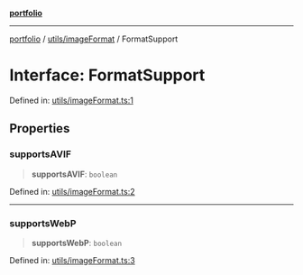 [**portfolio**](../../../README.md)

***

[portfolio](../../../modules.md) / [utils/imageFormat](../README.md) / FormatSupport

# Interface: FormatSupport

Defined in: [utils/imageFormat.ts:1](https://github.com/tnorlund/Portfolio/blob/8fd0cba669905e6a3e76c1c54eda1f1fcfc392c1/portfolio/utils/imageFormat.ts#L1)

## Properties

### supportsAVIF

> **supportsAVIF**: `boolean`

Defined in: [utils/imageFormat.ts:2](https://github.com/tnorlund/Portfolio/blob/8fd0cba669905e6a3e76c1c54eda1f1fcfc392c1/portfolio/utils/imageFormat.ts#L2)

***

### supportsWebP

> **supportsWebP**: `boolean`

Defined in: [utils/imageFormat.ts:3](https://github.com/tnorlund/Portfolio/blob/8fd0cba669905e6a3e76c1c54eda1f1fcfc392c1/portfolio/utils/imageFormat.ts#L3)
